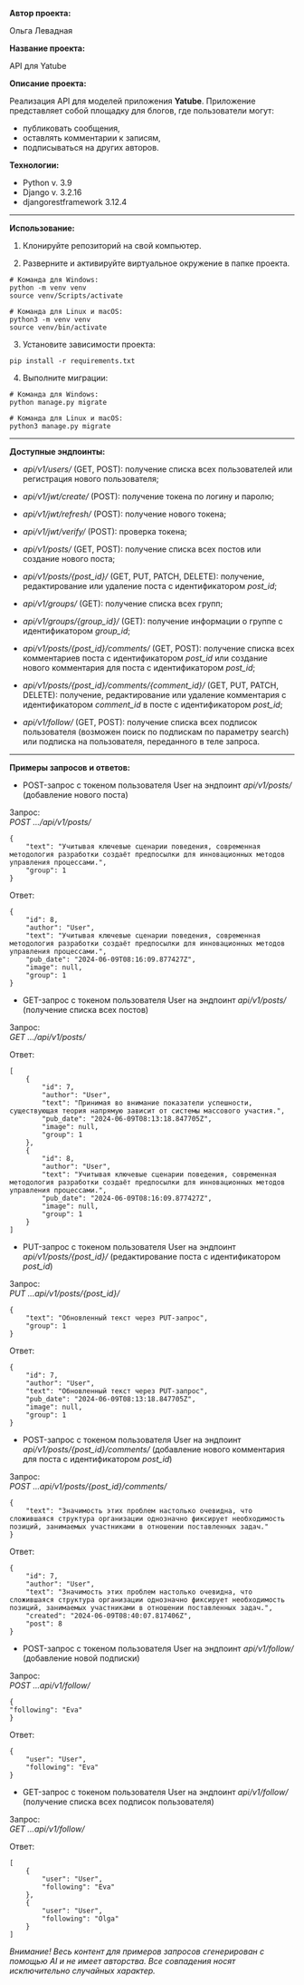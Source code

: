**Автор проекта:**

Ольга Левадная

**Название проекта:**

API для Yatube

**Описание проекта:**

Реализация API для моделей приложения **Yatube**. 
Приложение представляет собой площадку для блогов, где пользователи могут:
- публиковать сообщения,
- оставлять комментарии к записям,
- подписываться на других авторов.

**Технологии:**
- Python v. 3.9
- Django v. 3.2.16
- djangorestframework 3.12.4

---

**Использование:**
1. Клонируйте репозиторий на свой компьютер.

2. Разверните и активируйте виртуальное окружение в папке проекта.
```
# Команда для Windows:
python -m venv venv
source venv/Scripts/activate

# Команда для Linux и macOS:
python3 -m venv venv
source venv/bin/activate
```
3. Установите зависимости проекта:

```
pip install -r requirements.txt
```

4. Выполните миграции:

```
# Команда для Windows:
python manage.py migrate

# Команда для Linux и macOS:
python3 manage.py migrate
```

---

**Доступные эндпоинты:**

- *api/v1/users/* (GET, POST): получение списка всех пользователей или регистрация нового пользователя;

- *api/v1/jwt/create/* (POST): получение токена по логину и паролю;

- *api/v1/jwt/refresh/* (POST): получение нового токена;

- *api/v1/jwt/verify/* (POST): проверка токена;

- *api/v1/posts/* (GET, POST): получение списка всех постов или создание нового поста;

- *api/v1/posts/{post_id}/* (GET, PUT, PATCH, DELETE): получение, редактирование или удаление поста с идентификатором *post_id*;

- *api/v1/groups/* (GET): получение списка всех групп;

- *api/v1/groups/{group_id}/* (GET): получение информации о группе с идентификатором *group_id*;

- *api/v1/posts/{post_id}/comments/* (GET, POST): получение списка всех комментариев поста с идентификатором *post_id* или создание нового комментария для поста с идентификатором *post_id*;

- *api/v1/posts/{post_id}/comments/{comment_id}/* (GET, PUT, PATCH, DELETE): получение, редактирование или удаление комментария с идентификатором *comment_id* в посте с идентификатором *post_id*;

- *api/v1/follow/* (GET, POST): получение списка всех подписок пользователя (возможен поиск по подпискам по параметру search) или подписка на пользователя, переданного в теле запроса.

---

**Примеры запросов и ответов:**

- POST-запрос с токеном пользователя User на эндпоинт *api/v1/posts/* (добавление нового поста)

Запрос:  
*POST .../api/v1/posts/*
```
{
    "text": "Учитывая ключевые сценарии поведения, современная методология разработки создаёт предпосылки для инновационных методов управления процессами.",
    "group": 1
}
```

Ответ:
```
{
    "id": 8,
    "author": "User",
    "text": "Учитывая ключевые сценарии поведения, современная методология разработки создаёт предпосылки для инновационных методов управления процессами.",
    "pub_date": "2024-06-09T08:16:09.877427Z",
    "image": null,
    "group": 1
}
```

- GET-запрос с токеном пользователя User на эндпоинт *api/v1/posts/* (получение списка всех постов)

Запрос:  
*GET .../api/v1/posts/*

Ответ:
```
[
    {
        "id": 7,
        "author": "User",
        "text": "Принимая во внимание показатели успешности, существующая теория напрямую зависит от системы массового участия.",
        "pub_date": "2024-06-09T08:13:18.847705Z",
        "image": null,
        "group": 1
    },
    {
        "id": 8,
        "author": "User",
        "text": "Учитывая ключевые сценарии поведения, современная методология разработки создаёт предпосылки для инновационных методов управления процессами.",
        "pub_date": "2024-06-09T08:16:09.877427Z",
        "image": null,
        "group": 1
    }
]
```

- PUT-запрос с токеном пользователя User на эндпоинт *api/v1/posts/{post_id}/* (редактирование поста с идентификатором *post_id*)

Запрос:  
*PUT ...api/v1/posts/{post_id}/*
```
{
    "text": "Обновленный текст через PUT-запрос",
    "group": 1
}

```

Ответ:
```
{
    "id": 7,
    "author": "User",
    "text": "Обновленный текст через PUT-запрос",
    "pub_date": "2024-06-09T08:13:18.847705Z",
    "image": null,
    "group": 1
}
```

- POST-запрос с токеном пользователя User на эндпоинт *api/v1/posts/{post_id}/comments/* (добавление нового комментария для поста с идентификатором *post_id*)

Запрос:  
*POST ...api/v1/posts/{post_id}/comments/*

```
{
    "text": "Значимость этих проблем настолько очевидна, что сложившаяся структура организации однозначно фиксирует необходимость позиций, занимаемых участниками в отношении поставленных задач."
}
```

Ответ:
```
{
    "id": 7,
    "author": "User",
    "text": "Значимость этих проблем настолько очевидна, что сложившаяся структура организации однозначно фиксирует необходимость позиций, занимаемых участниками в отношении поставленных задач.",
    "created": "2024-06-09T08:40:07.817406Z",
    "post": 8
}
```

- POST-запрос с токеном пользователя User на эндпоинт *api/v1/follow/* (добавление новой подписки)

Запрос:  
*POST ...api/v1/follow/*

```
{
"following": "Eva"
}
```

Ответ:
```
{
    "user": "User",
    "following": "Eva"
}

```

- GET-запрос с токеном пользователя User на эндпоинт *api/v1/follow/* (получение списка всех подписок пользователя)

Запрос:  
*GET ...api/v1/follow/*

Ответ:
```
[
    {
        "user": "User",
        "following": "Eva"
    },
    {
        "user": "User",
        "following": "Olga"
    }
]

```

*Внимание! Весь контент для примеров запросов сгенерирован с помощью AI и не имеет авторства. Все совпадения носят исключительно случайных характер.*
